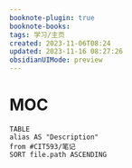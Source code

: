 ```yaml
---
booknote-plugin: true
booknote-books: 
tags: 学习/主页
created: 2023-11-06T08:24
updated: 2023-11-16 08:27:26
obsidianUIMode: preview
---
```


# MOC
```dataview
TABLE 
alias AS "Description"
from #CIT593/笔记
SORT file.path ASCENDING
```
